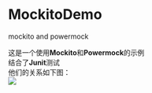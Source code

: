 # MockitoDemo
mockito and powermock

这是一个使用**Mockito**和**Powermock**的示例  
结合了**Junit**测试  
他们的关系如下图：  
![](https://ooo.0o0.ooo/2016/04/06/5705cab9a1db0.png)
